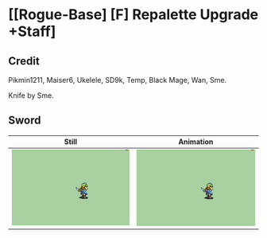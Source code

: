 # [\[Rogue-Base\] \[F\] Repalette Upgrade +Staff]

## Credit

Pikmin1211, Maiser6, Ukelele, SD9k, Temp, Black Mage, Wan, Sme.

Knife by Sme.
	
## Sword

| Still | Animation |
| :---: | :-------: |
| ![Sword still](./Sword_000.png) | ![Sword animation](./Sword.gif) |
